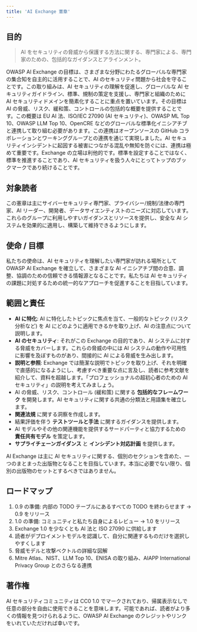 ```yaml
---
title: 'AI Exchange 憲章'
---
```

## 目的
> AI をセキュリティの脅威から保護する方法に関する、専門家による、専門家のための、包括的なガイダンスとアラインメント。

OWASP AI Exchange の目標は、さまざまな分野にわたるグローバルな専門家の集合知を自主的に活用することで、AI のセキュリティ問題から社会を守ることです。この取り組みは、AI セキュリティの理解を促進し、グローバルな AI セキュリティガイドライン、標準、規制の策定を支援し、専門家と組織のために AI セキュリティドメインを簡素化することに重点を置いています。その目標は AI の脅威、リスク、緩和策、コントロールの包括的な概要を提供することです。この概要は EU AI 法、ISO/IEC 27090 (AI セキュリティ)、OWASP ML Top 10、OWASP LLM Top 10、OpenCRE などのグローバルな標準化イニシアチブと連携して取り組む必要があります。この連携はオープンソースの GitHub コラボレーションとワーキンググループとの連携を通じて実現しました。AI セキュリティインシデントに起因する被害につながる混乱や無知を防ぐには、連携は極めて重要です。Exchange の立場は利他的です。標準を設定することではなく、標準を推進することであり、AI セキュリティを扱う人々にとってトップのブックマークであり続けることです。

## 対象読者
この憲章は主にサイバーセキュリティ専門家、プライバシー/規制/法律の専門家、AI リーダー、開発者、データサイエンティストのニーズに対応しています。これらのグループに利用しやすいガイダンスとリソースを提供し、安全な AI システムを効果的に適用し、構築して維持できるようにします。

## 使命 / 目標
私たちの使命は、AI セキュリティを理解したい専門家が訪れる場所として OWASP AI Exchange を確立して、さまざまな AI イニシアチブ間の合意、調整、協調のための信頼できる情報源となることです。私たちは AI セキュリティの課題に対処するための統一的なアプローチを促進することを目指しています。

## 範囲と責任
- **AI に特化**: AI に特化したトピックに焦点を当て、一般的なトピック (リスク分析など) を AI にどのように適用できるかを取り上げ、AI の注意点について説明します。
- **AI のセキュリティ**: それがこの Exchange の目的であり、AI システムに対する脅威をカバーします。これらの脅威の中には AI システムの動作や可用性に影響を及ぼすものがあり、間接的に AI による脅威を生み出します。
- **説明と参照**: Exchange では簡潔な説明でトピックを取り上げ、それを明確で直感的になるようにし、考慮すべき重要な点に言及し、読者に参考文献を紹介して、資料を超越します。「プロフェッショナルの超初心者のための AI セキュリティ」の説明を考えてみましょう。
- AI の脅威、リスク、コントロール (緩和策) に関する **包括的なフレームワーク** を開発します。AI セキュリティに関する共通の分類法と用語集を確立します。
- **関連法規** に関する洞察を作成します。
- 結果評価を伴う **テストツールと手法** に関するガイダンスを提供します。
- AI モデルやその他の関連機能を提供するサードパーティと協力するための **責任共有モデル** を策定します。
- **サプライチェーンガイダンス** と **インシデント対応計画** を提供します。

AI Exchange は主に AI セキュリティに関する、個別のセクションを含めた、一つのまとまった出版物となることを目指しています。本当に必要でない限り、個別の出版物のセットとするべきではありません。

## ロードマップ
1. 0.9 の準備: 内部の TODO テーブルにあるすべての TODO を終わらせます -> 0.9 をリリース
2. 1.0 の準備: コミュニティと私たち自身によるレビュー -> 1.0 をリリース
3. Exchange 1.0 を少なくとも AI 法と ISO 27090 に供給します
4. 読者がデプロイメントモデルを認識して、自分に関連するものだけを選択しやすくします
5. 脅威モデルと攻撃ベクトルの詳細な図解
6. Mitre Atlas、NIST、LLM Top 10、ENISA の取り組み、AIAPP International Privacy Group とのさらなる連携

## 著作権
AI セキュリティコミュニティは CC0 1.0 でマークされており、帰属表示なしで任意の部分を自由に使用できることを意味します。可能であれば、読者がより多くの情報を見つけられるように、OWASP AI Exchange のクレジットやリンクをいれていただければ幸いです。
